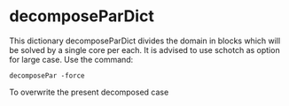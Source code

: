 # decomposeParDict
This dictionary decomposeParDict divides the domain in blocks which will
be solved by a single core per each. It is advised to use schotch as
option for large case. Use the command:
```console
decomposePar -force
```
To overwrite the present decomposed case